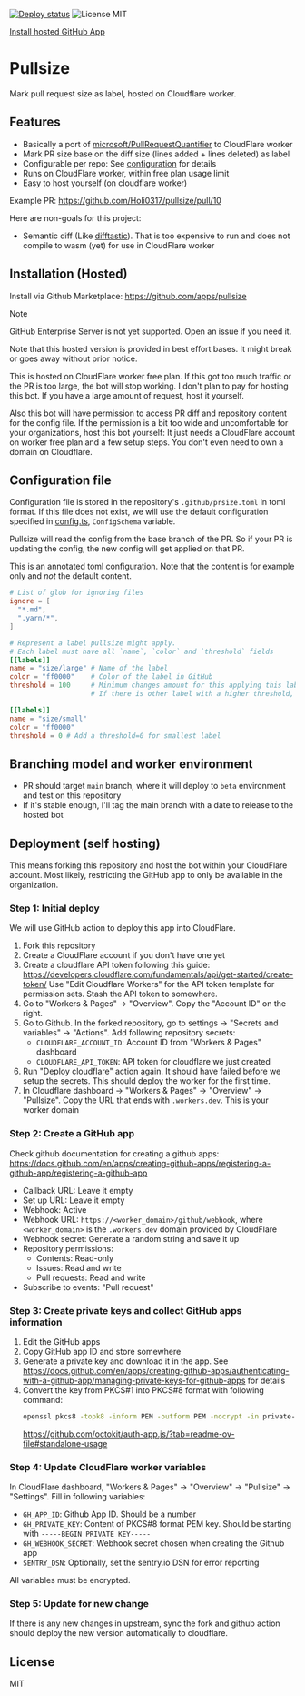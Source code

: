 [![Deploy status](https://github.com/Holi0317/pullsize/actions/workflows/deploy.yaml/badge.svg)](https://github.com/Holi0317/pullsize/actions/workflows/deploy.yaml)
![License MIT](https://img.shields.io/badge/License-MIT-blue)

[Install hosted GitHub App](https://github.com/apps/pullsize)

# Pullsize

Mark pull request size as label, hosted on Cloudflare worker.

## Features

- Basically a port of [microsoft/PullRequestQuantifier] to CloudFlare worker
- Mark PR size base on the diff size (lines added + lines deleted) as label
- Configurable per repo: See [configuration](#configuration-file) for details
- Runs on CloudFlare worker, within free plan usage limit
- Easy to host yourself (on cloudflare worker)

Example PR: https://github.com/Holi0317/pullsize/pull/10

Here are non-goals for this project:

- Semantic diff (Like [difftastic]). That is too expensive to run and does not
  compile to wasm (yet) for use in CloudFlare worker

[microsoft/PullRequestQuantifier]:
  https://github.com/microsoft/PullRequestQuantifier
[difftastic]: https://github.com/Wilfred/difftastic

## Installation (Hosted)

Install via Github Marketplace: <https://github.com/apps/pullsize>

> [!NOTE]  
> GitHub Enterprise Server is not yet supported. Open an issue if you need it.

Note that this hosted version is provided in best effort bases. It might break
or goes away without prior notice.

This is hosted on CloudFlare worker free plan. If this got too much traffic or
the PR is too large, the bot will stop working. I don't plan to pay for hosting
this bot. If you have a large amount of request, host it yourself.

Also this bot will have permission to access PR diff and repository content for
the config file. If the permission is a bit too wide and uncomfortable for your
organizations, host this bot yourself: It just needs a CloudFlare account on
worker free plan and a few setup steps. You don't even need to own a domain on
Cloudflare.

## Configuration file

Configuration file is stored in the repository's `.github/prsize.toml` in toml
format. If this file does not exist, we will use the default configuration
specified in
[config.ts](https://github.com/Holi0317/pullsize/blob/main/src/config.ts),
`ConfigSchema` variable.

Pullsize will read the config from the base branch of the PR. So if your PR is
updating the config, the new config will get applied on that PR.

This is an annotated toml configuration. Note that the content is for example
only and _not_ the default content.

```toml
# List of glob for ignoring files
ignore = [
  "*.md",
  ".yarn/*",
]

# Represent a label pullsize might apply.
# Each label must have all `name`, `color` and `threshold` fields
[[labels]]
name = "size/large" # Name of the label
color = "ff0000"    # Color of the label in GitHub
threshold = 100     # Minimum changes amount for this applying this label
                    # If there is other label with a higher threshold, that label will get applied.

[[labels]]
name = "size/small"
color = "ff0000"
threshold = 0 # Add a threshold=0 for smallest label
```

## Branching model and worker environment

- PR should target `main` branch, where it will deploy to `beta` environment and
  test on this repository
- If it's stable enough, I'll tag the main branch with a date to release to the
  hosted bot

## Deployment (self hosting)

This means forking this repository and host the bot within your CloudFlare
account. Most likely, restricting the GitHub app to only be available in the
organization.

### Step 1: Initial deploy

We will use GitHub action to deploy this app into CloudFlare.

1. Fork this repository
2. Create a CloudFlare account if you don't have one yet
3. Create a cloudflare API token following this guide:
   https://developers.cloudflare.com/fundamentals/api/get-started/create-token/
   Use "Edit Cloudflare Workers" for the API token template for permission sets.
   Stash the API token to somewhere.
4. Go to "Workers & Pages" -> "Overview". Copy the "Account ID" on the right.
5. Go to Github. In the forked repository, go to settings -> "Secrets and
   variables" -> "Actions". Add following repository secrets:
   - `CLOUDFLARE_ACCOUNT_ID`: Account ID from "Workers & Pages" dashboard
   - `CLOUDFLARE_API_TOKEN`: API token for cloudflare we just created
6. Run "Deploy cloudflare" action again. It should have failed before we setup
   the secrets. This should deploy the worker for the first time.
7. In Cloudflare dashboard -> "Workers & Pages" -> "Overview" -> "Pullsize".
   Copy the URL that ends with `.workers.dev`. This is your worker domain

### Step 2: Create a GitHub app

Check github documentation for creating a github apps:
https://docs.github.com/en/apps/creating-github-apps/registering-a-github-app/registering-a-github-app

- Callback URL: Leave it empty
- Set up URL: Leave it empty
- Webhook: Active
- Webhook URL: `https://<worker_domain>/github/webhook`, where `<worker_domain>`
  is the `.workers.dev` domain provided by CloudFlare
- Webhook secret: Generate a random string and save it up
- Repository permissions:
  - Contents: Read-only
  - Issues: Read and write
  - Pull requests: Read and write
- Subscribe to events: "Pull request"

### Step 3: Create private keys and collect GitHub apps information

1. Edit the GitHub apps
2. Copy GitHub app ID and store somewhere
3. Generate a private key and download it in the app. See
   https://docs.github.com/en/apps/creating-github-apps/authenticating-with-a-github-app/managing-private-keys-for-github-apps
   for details
4. Convert the key from PKCS#1 into PKCS#8 format with following command:
   ```bash
   openssl pkcs8 -topk8 -inform PEM -outform PEM -nocrypt -in private-key.pem -out private-key-pkcs8.key
   ```
   https://github.com/octokit/auth-app.js/?tab=readme-ov-file#standalone-usage

### Step 4: Update CloudFlare worker variables

In CloudFlare dashboard, "Workers & Pages" -> "Overview" -> "Pullsize" ->
"Settings". Fill in following variables:

- `GH_APP_ID`: Github App ID. Should be a number
- `GH_PRIVATE_KEY`: Content of PKCS#8 format PEM key. Should be starting with
  `-----BEGIN PRIVATE KEY-----`
- `GH_WEBHOOK_SECRET`: Webhook secret chosen when creating the Github app
- `SENTRY_DSN`: Optionally, set the sentry.io DSN for error reporting

All variables must be encrypted.

### Step 5: Update for new change

If there is any new changes in upstream, sync the fork and github action should
deploy the new version automatically to cloudflare.

## License

MIT
